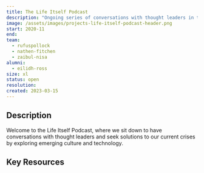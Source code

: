 ```yaml
---
title: The Life Itself Podcast
description: "Ongoing series of conversations with thought leaders in the fields of emerging social changem culture and technology."
image: /assets/images/projects-life-itself-podcast-header.png
start: 2020-11
end: 
team:
  - rufuspollock
  - nathen-fitchen
  - zaibul-nisa
alumni:
  - eilidh-ross
size: xl
status: open
resolution:
created: 2023-03-15	
---
```

## Description

Welcome to the Life Itself Podcast, where we sit down to have conversations with thought leaders and seek solutions to our current crises by exploring emerging culture and technology.

## Key Resources 


